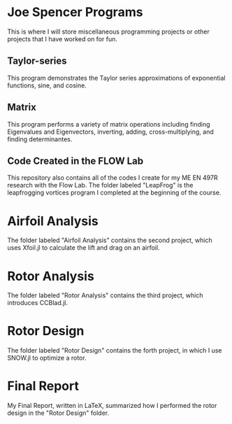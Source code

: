 # Joe Spencer Programs

This is where I will store miscellaneous programming projects or other projects that I have worked on for fun.

## Taylor-series
This program demonstrates the Taylor series approximations of exponential functions, sine, and cosine.

## Matrix
This program performs a variety of matrix operations including finding Eigenvalues and Eigenvectors, inverting, adding, cross-multiplying, and finding determinantes.

## Code Created in the FLOW Lab
This repository also contains all of the codes I create for my ME EN 497R research with the Flow Lab.
The folder labeled "LeapFrog" is the leapfrogging vortices program I completed at the beginning of the course.

# Airfoil Analysis
The folder labeled "Airfoil Analysis" contains the second project, which uses Xfoil.jl to calculate the lift and drag on an airfoil.

# Rotor Analysis
The folder labeled "Rotor Analysis" contains the third project, which introduces CCBlad.jl.

# Rotor Design
The folder labeled "Rotor Design" contains the forth project, in which I use SNOW.jl to optimize a rotor.

# Final Report
My Final Report, written in LaTeX, summarized how I performed the rotor design in the "Rotor Design" folder.